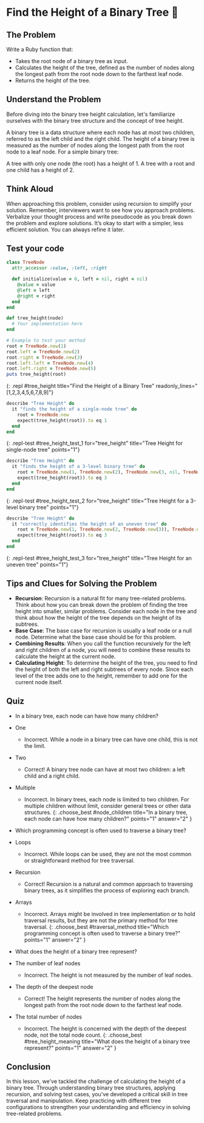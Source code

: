 # Find the Height of a Binary Tree 🌳

## The Problem
Write a Ruby function that:

- Takes the root node of a binary tree as input.
- Calculates the height of the tree, defined as the number of nodes along the longest path from the root node down to the farthest leaf node.
- Returns the height of the tree.

## Understand the Problem
Before diving into the binary tree height calculation, let's familiarize ourselves with the binary tree structure and the concept of tree height.

A binary tree is a data structure where each node has at most two children, referred to as the left child and the right child.
The height of a binary tree is measured as the number of nodes along the longest path from the root node to a leaf node.
For a simple binary tree:

A tree with only one node (the root) has a height of 1.
A tree with a root and one child has a height of 2.

## Think Aloud
When approaching this problem, consider using recursion to simplify your solution. Remember, interviewers want to see how you approach problems. Verbalize your thought process and write pseudocode as you break down the problem and explore solutions. It’s okay to start with a simpler, less efficient solution. You can always refine it later.

## Test your code

```ruby
class TreeNode
  attr_accessor :value, :left, :right

  def initialize(value = 0, left = nil, right = nil)
    @value = value
    @left = left
    @right = right
  end
end

def tree_height(node)
  # Your implementation here
end

# Example to test your method
root = TreeNode.new(1)
root.left = TreeNode.new(2)
root.right = TreeNode.new(3)
root.left.left = TreeNode.new(4)
root.left.right = TreeNode.new(5)
puts tree_height(root)
```
{: .repl #tree_height title="Find the Height of a Binary Tree" readonly_lines="[1,2,3,4,5,6,7,8,9]"}

```ruby
describe "Tree Height" do
  it "finds the height of a single-node tree" do
    root = TreeNode.new
    expect(tree_height(root)).to eq 1
  end
end
```
{: .repl-test #tree_height_test_1 for="tree_height" title="Tree Height for single-node tree" points="1"}

```ruby
describe "Tree Height" do
  it "finds the height of a 3-level binary tree" do
    root = TreeNode.new(1, TreeNode.new(2), TreeNode.new(3, nil, TreeNode.new(4)))
    expect(tree_height(root)).to eq 3
  end
end
```
{: .repl-test #tree_height_test_2 for="tree_height" title="Tree Height for a 3-level binary tree" points="1"}

```ruby
describe "Tree Height" do
  it "correctly identifies the height of an uneven tree" do
    root = TreeNode.new(1, TreeNode.new(2, TreeNode.new(3)), TreeNode.new(4))
    expect(tree_height(root)).to eq 3
  end
end
```
{: .repl-test #tree_height_test_3 for="tree_height" title="Tree Height for an uneven tree" points="1"}

## Tips and Clues for Solving the Problem
- **Recursion**: Recursion is a natural fit for many tree-related problems. Think about how you can break down the problem of finding the tree height into smaller, similar problems. Consider each node in the tree and think about how the height of the tree depends on the height of its subtrees.
- **Base Case**: The base case for recursion is usually a leaf node or a null node. Determine what the base case should be for this problem.
- **Combining Results**: When you call the function recursively for the left and right children of a node, you will need to combine these results to calculate the height at the current node.
- **Calculating Height**: To determine the height of the tree, you need to find the height of both the left and right subtrees of every node. Since each level of the tree adds one to the height, remember to add one for the current node itself.

## Quiz
- In a binary tree, each node can have how many children?
- One
  - Incorrect. While a node in a binary tree can have one child, this is not the limit.
- Two
  - Correct! A binary tree node can have at most two children: a left child and a right child.
- Multiple
  - Incorrect. In binary trees, each node is limited to two children. For multiple children without limit, consider general trees or other data structures.
{: .choose_best #node_children title="In a binary tree, each node can have how many children?" points="1" answer="2" }

- Which programming concept is often used to traverse a binary tree?
- Loops
  - Incorrect. While loops can be used, they are not the most common or straightforward method for tree traversal.
- Recursion
  - Correct! Recursion is a natural and common approach to traversing binary trees, as it simplifies the process of exploring each branch.
- Arrays
  - Incorrect. Arrays might be involved in tree implementation or to hold traversal results, but they are not the primary method for tree traversal.
{: .choose_best #traversal_method title="Which programming concept is often used to traverse a binary tree?" points="1" answer="2" }

- What does the height of a binary tree represent?
- The number of leaf nodes
  - Incorrect. The height is not measured by the number of leaf nodes.
- The depth of the deepest node
  - Correct! The height represents the number of nodes along the longest path from the root node down to the farthest leaf node.
- The total number of nodes
  - Incorrect. The height is concerned with the depth of the deepest node, not the total node count.
{: .choose_best #tree_height_meaning title="What does the height of a binary tree represent?" points="1" answer="2" }

## Conclusion
In this lesson, we've tackled the challenge of calculating the height of a binary tree. Through understanding binary tree structures, applying recursion, and solving test cases, you've developed a critical skill in tree traversal and manipulation. Keep practicing with different tree configurations to strengthen your understanding and efficiency in solving tree-related problems.
